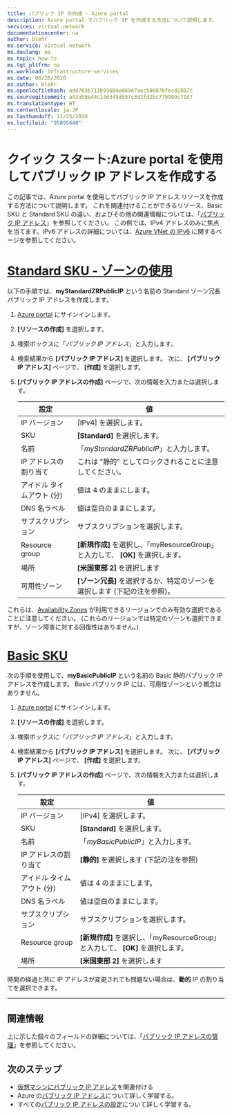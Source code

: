 ```yaml
---
title: パブリック IP の作成 - Azure portal
description: Azure portal でパブリック IP を作成する方法について説明します。
services: virtual-network
documentationcenter: na
author: blehr
ms.service: virtual-network
ms.devlang: na
ms.topic: how-to
ms.tgt_pltfrm: na
ms.workload: infrastructure-services
ms.date: 08/28/2020
ms.author: blehr
ms.openlocfilehash: add763b713b93604e089d7aec586876fecd2887c
ms.sourcegitcommit: a43a59e44c14d349d597c3d2fd2bc779989c71d7
ms.translationtype: HT
ms.contentlocale: ja-JP
ms.lasthandoff: 11/25/2020
ms.locfileid: "95895640"
---
```

# <a name="quickstart-create-a-public-ip-address-using-the-azure-portal"></a>クイック スタート:Azure portal を使用してパブリック IP アドレスを作成する

この記事では、Azure portal を使用してパブリック IP アドレス リソースを作成する方法について説明します。 これを関連付けることができるリソース、Basic SKU と Standard SKU の違い、およびその他の関連情報については、「[パブリック IP アドレス](https://docs.microsoft.com/azure/virtual-network/public-ip-addresses)」を参照してください。  この例では、IPv4 アドレスのみに焦点を当てます。IPv6 アドレスの詳細については、[Azure VNet の IPv6](https://docs.microsoft.com/azure/virtual-network/ipv6-overview) に関するページを参照してください。

# <a name="standard-sku---using-zones"></a>[**Standard SKU - ゾーンの使用**](#tab/option-create-public-ip-standard-zones)

以下の手順では、**myStandardZRPublicIP** という名前の Standard ゾーン冗長パブリック IP アドレスを作成します。

1. [Azure portal](https://portal.azure.com/) にサインインします。
2. **[リソースの作成]** を選択します。 
3. 検索ボックスに「*パブリック IP アドレス*」と入力します。
4. 検索結果から **[パブリック IP アドレス]** を選択します。 次に、 **[パブリック IP アドレス]** ページで、 **[作成]** を選択します。
5. **[パブリック IP アドレスの作成]** ページで、次の情報を入力または選択します。 

    | 設定                 | 値                       |
    | ---                     | ---                         |
    | IP バージョン              | [IPv4] を選択します。                 |    
    | SKU                     | **[Standard]** を選択します。         |
    | 名前                    | 「*myStandardZRPublicIP*」と入力します。          |
    | IP アドレスの割り当て   | これは "静的" としてロックされることに注意してください。                                        |
    | アイドル タイムアウト (分)  | 値は 4 のままにします。        |
    | DNS 名ラベル          | 値は空白のままにします。    |
    | サブスクリプション            | サブスクリプションを選択します。   |
    | Resource group          | **[新規作成]** を選択し、「myResourceGroup」と入力して、 **[OK]** を選択します。 |
    | 場所                | **[米国東部 2]** を選択します      |
    | 可用性ゾーン       | **[ゾーン冗長]** を選択するか、特定のゾーンを選択します (下記の注を参照)。 |

これらは、[Availability Zones](https://docs.microsoft.com/azure/availability-zones/az-overview?toc=/azure/virtual-network/toc.json#availability-zones) が利用できるリージョンでのみ有効な選択であることに注意してください。  (これらのリージョンでは特定のゾーンも選択できますが、ゾーン障害に対する回復性はありません。)

# <a name="basic-sku"></a>[**Basic SKU**](#tab/option-create-public-ip-basic)

次の手順を使用して、**myBasicPublicIP** という名前の Basic 静的パブリック IP アドレスを作成します。  Basic パブリック IP には、可用性ゾーンという概念はありません。

1. [Azure portal](https://portal.azure.com/) にサインインします。
2. **[リソースの作成]** を選択します。 
3. 検索ボックスに「*パブリック IP アドレス*」と入力します。
4. 検索結果から **[パブリック IP アドレス]** を選択します。 次に、 **[パブリック IP アドレス]** ページで、 **[作成]** を選択します。
5. **[パブリック IP アドレスの作成]** ページで、次の情報を入力または選択します。 

    | 設定                 | 値                       |
    | ---                     | ---                         |
    | IP バージョン              | [IPv4] を選択します。                 |    
    | SKU                     | **[Standard]** を選択します。         |
    | 名前                    | 「*myBasicPublicIP*」と入力します。          |
    | IP アドレスの割り当て   | **[静的]** を選択します (下記の注を参照)                                     |
    | アイドル タイムアウト (分)  | 値は 4 のままにします。        |
    | DNS 名ラベル          | 値は空白のままにします。    |
    | サブスクリプション            | サブスクリプションを選択します。   |
    | Resource group          | **[新規作成]** を選択し、「myResourceGroup」と入力して、 **[OK]** を選択します。 |
    | 場所                | **[米国東部 2]** を選択します      |

時間の経過と共に IP アドレスが変更されても問題ない場合は、**動的** IP の割り当てを選択できます。

---

## <a name="additional-information"></a>関連情報 

上に示した個々のフィールドの詳細については、「[パブリック IP アドレスの管理](https://docs.microsoft.com/azure/virtual-network/virtual-network-public-ip-address#create-a-public-ip-address)」を参照してください。

## <a name="next-steps"></a>次のステップ
- [仮想マシンにパブリック IP アドレス](https://docs.microsoft.com/azure/virtual-network/associate-public-ip-address-vm#azure-portal)を関連付ける
- Azure の[パブリック IP アドレス](virtual-network-ip-addresses-overview-arm.md#public-ip-addresses)について詳しく学習する。
- すべての[パブリック IP アドレスの設定](virtual-network-public-ip-address.md#create-a-public-ip-address)について詳しく学習する。